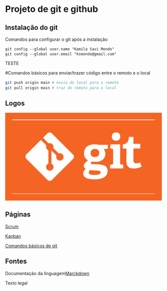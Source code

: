 # Projeto de git e github
## Instalação do git

Comandos para configurar o git após a instalação

```
git config --global user.name "Kamila Savi Mondo"
git config --global user.email "ksmondo@gmail.com"
``` 

TESTE

#Comandos básicos para enviar/trazer código entre o remoto e o local

```bash
git push origin main # envia do local para o remoto
git pull origin main # traz do remoto para o local
``` 

## Logos
![Git](imagens/git.png)

## Páginas
[Scrum](scrum.md)

[Kanban](kanban.md)

[Comandos básicos de git](comandos_basicos.md)

## Fontes
Documentação da linguagem[Marckdown](https://github.com/adam-p/markdown-here/wiki/Markdown-Cheatsheet?msclkid=e6765f16c67d11ec9e058ae3dc33e56c)

Texto legal
